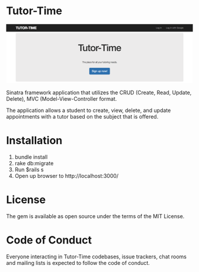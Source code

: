 # Tutor-Time



![](app/assets/images/TutorTimeGit.png)

Sinatra framework application that utilizes the CRUD (Create, Read, Update, Delete), MVC (Model-View-Controller format.

The application allows a student to create, view, delete, and update appointments with a tutor based on the subject that is  offered. 

# Installation

1. bundle install
2. rake db:migrate
3. Run $rails s 
4. Open up browser to http://localhost:3000/

# License
The gem is available as open source under the terms of the MIT License.

# Code of Conduct
Everyone interacting in Tutor-Time codebases, issue trackers, chat rooms and mailing lists is expected to follow the code of conduct.




